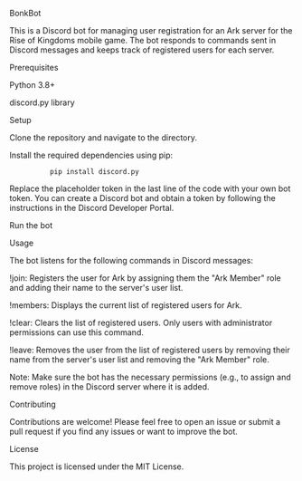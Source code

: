 BonkBot 

This is a Discord bot for managing user registration for an Ark server for the Rise of Kingdoms mobile game. The bot responds to commands sent in Discord messages and keeps track of registered users for each server. 

  

Prerequisites 

Python 3.8+ 

discord.py library 

 

Setup 

Clone the repository and navigate to the directory. 

Install the required dependencies using pip:  

              pip install discord.py 

Replace the placeholder token in the last line of the code with your own bot token. You can create a Discord bot and obtain a token by following the instructions in the Discord Developer Portal. 

Run the bot 

  

Usage 

The bot listens for the following commands in Discord messages: 

  

!join: Registers the user for Ark by assigning them the "Ark Member" role and adding their name to the server's user list. 

!members: Displays the current list of registered users for Ark. 

!clear: Clears the list of registered users. Only users with administrator permissions can use this command. 

!leave: Removes the user from the list of registered users by removing their name from the server's user list and removing the "Ark Member" role. 

Note: Make sure the bot has the necessary permissions (e.g., to assign and remove roles) in the Discord server where it is added. 

  

Contributing 

Contributions are welcome! Please feel free to open an issue or submit a pull request if you find any issues or want to improve the bot. 

  

License 

This project is licensed under the MIT License. 

